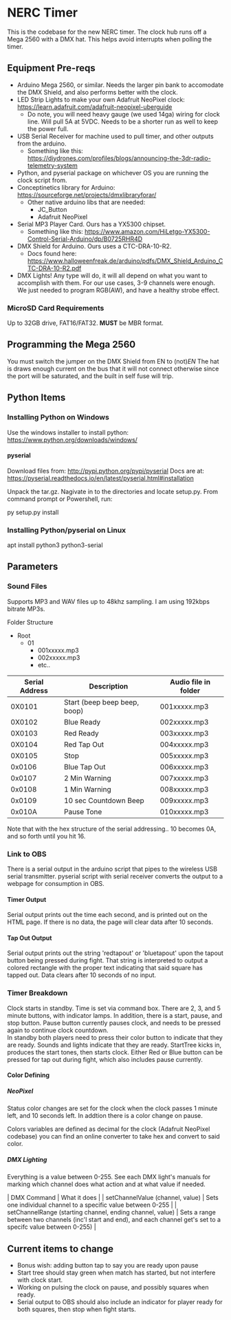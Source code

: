 # NERC Timer #

This is the codebase for the new NERC timer. The clock hub runs off a Mega 2560 with a DMX hat. This helps avoid interrupts when polling the timer.

## Equipment Pre-reqs ##

- Arduino Mega 2560, or similar. Needs the larger pin bank to accomodate the DMX Shield, and also performs better with the clock.
- LED Strip Lights to make your own Adafruit NeoPixel clock: https://learn.adafruit.com/adafruit-neopixel-uberguide
  - Do note, you will need heavy gauge (we used 14ga) wiring for clock line. Will pull 5A at 5VDC. Needs to be a shorter run as well to keep the power full.
- USB Serial Receiver for machine used to pull timer, and other outputs from the arduino.
  - Something like this: https://diydrones.com/profiles/blogs/announcing-the-3dr-radio-telemetry-system
- Python, and pyserial package on whichever OS you are running the clock script from.
- Conceptinetics library for Arduino: https://sourceforge.net/projects/dmxlibraryforar/
  - Other native arduino libs that are needed:
    - JC_Button
    - Adafruit NeoPixel
- Serial MP3 Player Card. Ours has a YX5300 chipset.
  - Something like this: https://www.amazon.com/HiLetgo-YX5300-Control-Serial-Arduino/dp/B0725RHR4D
- DMX Shield for Arduino. Ours uses a CTC-DRA-10-R2.
  - Docs found here: https://www.halloweenfreak.de/arduino/pdfs/DMX_Shield_Arduino_CTC-DRA-10-R2.pdf
- DMX Lights! Any type will do, it will all depend on what you want to accomplish with them. For our use cases, 3-9 channels were enough. We just needed to program RGB(AW), and have a healthy strobe effect.

### MicroSD Card Requirements ###

Up to 32GB drive, FAT16/FAT32. **MUST** be MBR format.

## Programming the Mega 2560 ##

You must switch the jumper on the DMX Shield from EN to (not)_EN_ The hat is draws enough current on the bus that it will not connect otherwise since the port will be saturated, and the built in self fuse will trip.

## Python Items ##

### Installing Python on Windows ###

Use the windows installer to install python: https://www.python.org/downloads/windows/

#### pyserial ####

Download files from: http://pypi.python.org/pypi/pyserial
Docs are at: https://pyserial.readthedocs.io/en/latest/pyserial.html#installation

Unpack the tar.gz. Nagivate in to the directories and locate setup.py. From command prompt or Powershell, run:

py setup.py install

### Installing Python/pyserial on Linux ###

apt install python3 python3-serial

## Parameters ##

### Sound Files ###

Supports MP3 and WAV files up to 48khz sampling. I am using 192kbps bitrate MP3s.

Folder Structure
- Root
    - 01
        - 001xxxxx.mp3
        - 002xxxxx.mp3
        - etc..

| Serial Address | Description | Audio file in folder |
|----------------|-------------|----------------------|
| 0X0101 | Start (beep beep beep, boop) | 001xxxxx.mp3 |
| 0X0102 | Blue Ready | 002xxxxx.mp3 |
| 0X0103 | Red Ready | 003xxxxx.mp3 |
| 0X0104 | Red Tap Out | 004xxxxx.mp3 |
| 0X0105 | Stop | 005xxxxx.mp3 |
| 0x0106 | Blue Tap Out | 006xxxxx.mp3 |
| 0x0107 | 2 Min Warning | 007xxxxx.mp3 |
| 0x0108 | 1 Min Warning | 008xxxxx.mp3 |
| 0x0109 | 10 sec Countdown Beep | 009xxxxx.mp3 |
| 0x010A | Pause Tone | 010xxxxx.mp3 |

Note that with the hex structure of the serial addressing.. 10 becomes 0A, and so forth until you hit 16.

### Link to OBS ###

There is a serial output in the arduino script that pipes to the wireless USB serial transmitter. pyserial script with serial receiver converts the output to a webpage for consumption in OBS.

#### Timer Output ####

Serial output prints out the time each second, and is printed out on the HTML page. If there is no data, the page will clear data after 10 seconds.

#### Tap Out Output ####

Serial output prints out the string 'redtapout' or 'bluetapout' upon the tapout button being pressed during fight. That string is interpreted to output a colored rectangle with the proper text indicating that said square has tapped out. Data clears after 10 seconds of no input.

### Timer Breakdown ###

Clock starts in standby. Time is set via command box. There are 2, 3, and 5 minute buttons, with indicator lamps.
In addition, there is a start, pause, and stop button. Pause button currently pauses clock, and needs to be pressed again to continue clock countdown.  
In standby both players need to press their color button to indicate that they are ready. Sounds and lights indicate that they are ready.
StartTree kicks in, produces the start tones, then starts clock.
Either Red or Blue button can be pressed for tap out during fight, which also includes pause currently.

#### Color Defining ####

##### NeoPixel #####
Status color changes are set for the clock when the clock passes 1 minute left, and 10 seconds left. In addtion there is a color change on pause.

Colors variables are defined as decimal for the clock (Adafruit NeoPixel codebase) you can find an online converter to take hex and convert to said color.

##### DMX Lighting ######

Everything is a value between 0-255. See each DMX light's manuals for marking which channel does what action and at what value if needed.

| DMX Command | What it does |
| setChannelValue (channel, value) | Sets one individual channel to a specific value between 0-255 |
| setChannelRange (starting channel, ending channel, value) | Sets a range between two channels (inc'l start and end), and each channel get's set to a specifc value between 0-255) |

## Current items to change ##

- Bonus wish: adding button tap to say you are ready upon pause
- Start tree should stay green when match has started, but not interfere with clock start.
- Working on pulsing the clock on pause, and possibly squares when ready.
- Serial output to OBS should also include an indicator for player ready for both squares, then stop when fight starts.